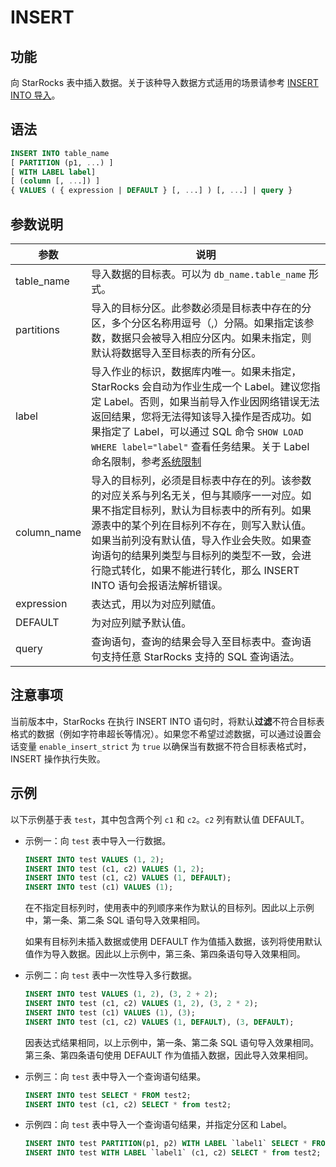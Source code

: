 # INSERT

## 功能

向 StarRocks 表中插入数据。关于该种导入数据方式适用的场景请参考 [INSERT INTO 导入](/loading/InsertInto.md)。

## 语法

```sql
INSERT INTO table_name
[ PARTITION (p1, ...) ]
[ WITH LABEL label]
[ (column [, ...]) ]
{ VALUES ( { expression | DEFAULT } [, ...] ) [, ...] | query }
```

## 参数说明

| 参数        | 说明                                                                      |
| ----------- | ------------------------------------------------------------------------ |
| table_name  | 导入数据的目标表。可以为 `db_name.table_name` 形式。                          |
| partitions  | 导入的目标分区。此参数必须是目标表中存在的分区，多个分区名称用逗号（,）分隔。如果指定该参数，数据只会被导入相应分区内。如果未指定，则默认将数据导入至目标表的所有分区。 |
| label       | 导入作业的标识，数据库内唯一。如果未指定，StarRocks 会自动为作业生成一个 Label。建议您指定 Label。否则，如果当前导入作业因网络错误无法返回结果，您将无法得知该导入操作是否成功。如果指定了 Label，可以通过 SQL 命令 `SHOW LOAD WHERE label="label"` 查看任务结果。关于 Label 命名限制，参考[系统限制](/reference/System_limit.md)|
| column_name | 导入的目标列，必须是目标表中存在的列。该参数的对应关系与列名无关，但与其顺序一一对应。如果不指定目标列，默认为目标表中的所有列。如果源表中的某个列在目标列不存在，则写入默认值。如果当前列没有默认值，导入作业会失败。如果查询语句的结果列类型与目标列的类型不一致，会进行隐式转化，如果不能进行转化，那么 INSERT INTO 语句会报语法解析错误。 |
| expression  | 表达式，用以为对应列赋值。                                                  |
| DEFAULT     | 为对应列赋予默认值。                                                          |
| query       | 查询语句，查询的结果会导入至目标表中。查询语句支持任意 StarRocks 支持的 SQL 查询语法。 |

## 注意事项

当前版本中，StarRocks 在执行 INSERT INTO 语句时，将默认**过滤**不符合目标表格式的数据（例如字符串超长等情况）。如果您不希望过滤数据，可以通过设置会话变量 `enable_insert_strict` 为 `true` 以确保当有数据不符合目标表格式时，INSERT 操作执行失败。

## 示例

以下示例基于表 `test`，其中包含两个列 `c1` 和 `c2`。`c2` 列有默认值 DEFAULT。

- 示例一：向 `test` 表中导入一行数据。

    ```sql
    INSERT INTO test VALUES (1, 2);
    INSERT INTO test (c1, c2) VALUES (1, 2);
    INSERT INTO test (c1, c2) VALUES (1, DEFAULT);
    INSERT INTO test (c1) VALUES (1);
    ```

    在不指定目标列时，使用表中的列顺序来作为默认的目标列。因此以上示例中，第一条、第二条 SQL 语句导入效果相同。

    如果有目标列未插入数据或使用 DEFAULT 作为值插入数据，该列将使用默认值作为导入数据。因此以上示例中，第三条、第四条语句导入效果相同。

- 示例二：向 `test` 表中一次性导入多行数据。

    ```sql
    INSERT INTO test VALUES (1, 2), (3, 2 + 2);
    INSERT INTO test (c1, c2) VALUES (1, 2), (3, 2 * 2);
    INSERT INTO test (c1) VALUES (1), (3);
    INSERT INTO test (c1, c2) VALUES (1, DEFAULT), (3, DEFAULT);
    ```

    因表达式结果相同，以上示例中，第一条、第二条 SQL 语句导入效果相同。
    第三条、第四条语句使用 DEFAULT 作为值插入数据，因此导入效果相同。

- 示例三：向 `test` 表中导入一个查询语句结果。

    ```sql
    INSERT INTO test SELECT * FROM test2;
    INSERT INTO test (c1, c2) SELECT * from test2;
    ```

- 示例四：向 `test` 表中导入一个查询语句结果，并指定分区和 Label。

    ```sql
    INSERT INTO test PARTITION(p1, p2) WITH LABEL `label1` SELECT * FROM test2;
    INSERT INTO test WITH LABEL `label1` (c1, c2) SELECT * from test2;
    ```
